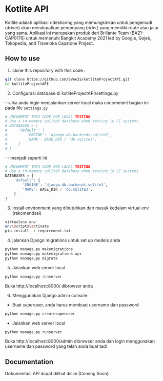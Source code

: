 # Kotlite API

Kotlite adalah aplikasi ridesharing yang memungkinkan untuk pengemudi (driver) akan mendapatkan penumpang (rider) yang memiliki route atau jalur yang sama. Aplikasi ini merupakan produk dari Brillante Team (BA21-CAP0176) untuk memenuhi Bangkit Academy 2021 led by Google, Gojek, Tokopedia, and Traveloka Capstone Project.

## How to use

1. clone this repository with this code :

```bash
git clone https://github.com/SVeeIS/kotliteProjectAPI.git
cd kotliteProjectAPI
```

2. Configurasi database di kotliteProjectAPI/settings.py

⋅⋅⋅Jika anda ingin menjalankan server local maka uncomment bagian ini pada file `settings.py`

```python
# UNCOMMENT THIS CODE FOR LOCAL TESTING
# Use a in-memory sqlite3 database when testing in CI systems
# DATABASES = {
#     'default': {
#         'ENGINE': 'django.db.backends.sqlite3',
#         'NAME': BASE_DIR / 'db.sqlite3',
#     }
# }
```

⋅⋅⋅ menjadi seperti ini

```python
# UNCOMMENT THIS CODE FOR LOCAL TESTING
# Use a in-memory sqlite3 database when testing in CI systems
DATABASES = {
    'default': {
        'ENGINE': 'django.db.backends.sqlite3',
        'NAME': BASE_DIR / 'db.sqlite3',
    }
}
```

3. Install environment yang dibutuhkan dan masuk kedalam virtual env (rekomendasi)

```bash
virtualenv env
env\scripts\activate
pip install -r requirement.txt
```

4. jalankan Django migrations untuk set up models anda

```bash
python manage.py makemigrations
python manage.py makemigrations api
python manage.py migrate
```

5. Jalankan web server local

```bash
python manage.py runserver
```

Buka http://localhost:8000/ dibrowser anda

6. Menggunakan Django admin console

- Buat superuser, anda harus membuat username dan password

```bash
python manage.py createsuperuser
```

- Jalankan web server local

```bash
python manage.py runserver
```

Buka http://localhost:8000/admin dibrowser anda dan login menggunakan username dan password yang telah anda buat tadi

## Documentation

Dokumentasi API dapat dilihat disini (Coming Soon)
